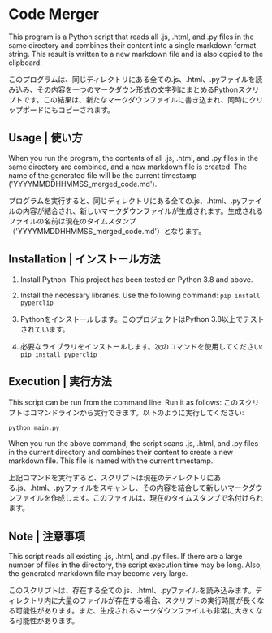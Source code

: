 # Code Merger

This program is a Python script that reads all .js, .html, and .py files in the same directory and combines their content into a single markdown format string. This result is written to a new markdown file and is also copied to the clipboard.

このプログラムは、同じディレクトリにある全ての.js、.html、.pyファイルを読み込み、その内容を一つのマークダウン形式の文字列にまとめるPythonスクリプトです。この結果は、新たなマークダウンファイルに書き込まれ、同時にクリップボードにもコピーされます。

## Usage | 使い方

When you run the program, the contents of all .js, .html, and .py files in the same directory are combined, and a new markdown file is created. The name of the generated file will be the current timestamp ('YYYYMMDDHHMMSS_merged_code.md').

プログラムを実行すると、同じディレクトリにある全ての.js、.html、.pyファイルの内容が結合され、新しいマークダウンファイルが生成されます。生成されるファイルの名前は現在のタイムスタンプ（'YYYYMMDDHHMMSS_merged_code.md'）となります。

## Installation | インストール方法

1. Install Python. This project has been tested on Python 3.8 and above.
2. Install the necessary libraries. Use the following command: `pip install pyperclip`

1. Pythonをインストールします。このプロジェクトはPython 3.8以上でテストされています。
2. 必要なライブラリをインストールします。次のコマンドを使用してください: `pip install pyperclip`

## Execution | 実行方法

This script can be run from the command line. Run it as follows:
このスクリプトはコマンドラインから実行できます。以下のように実行してください:

```bash
python main.py
```
When you run the above command, the script scans .js, .html, and .py files in the current directory and combines their content to create a new markdown file. This file is named with the current timestamp.

上記コマンドを実行すると、スクリプトは現在のディレクトリにある.js、.html、.pyファイルをスキャンし、その内容を結合して新しいマークダウンファイルを作成します。このファイルは、現在のタイムスタンプで名付けられます。

## Note | 注意事項

This script reads all existing .js, .html, and .py files. If there are a large number of files in the directory, the script execution time may be long. Also, the generated markdown file may become very large.

このスクリプトは、存在する全ての.js、.html、.pyファイルを読み込みます。ディレクトリ内に大量のファイルが存在する場合、スクリプトの実行時間が長くなる可能性があります。また、生成されるマークダウンファイルも非常に大きくなる可能性があります。
